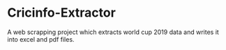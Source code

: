 # Cricinfo-Extractor
A web scrapping project which extracts world cup 2019 data and writes it into excel and pdf files. 
